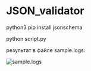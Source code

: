# JSON_validator

python3
pip install jsonschema

python script.py

результат в файле sample.logs:

![sample.logs](https://i.imgur.com/hf1iiBG.png "Optional title")
